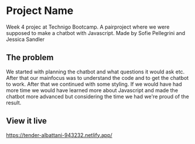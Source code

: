 # Project Name

Week 4 projec at Technigo Bootcamp. A pairproject where we were supposed to make a chatbot with Javascript. 
Made by Sofie Pellegrini and Jessica Sandler

## The problem

We started with planning the chatbot and what questions it would ask etc. After that our mainfocus was to understand the code and to get the chatbot to work. After that we continued with some styling. If we would have had more time we would have learned more about Javascript and made the chatbot more advanced but considering the time we had we're proud of the result. 

## View it live

https://tender-albattani-943232.netlify.app/
